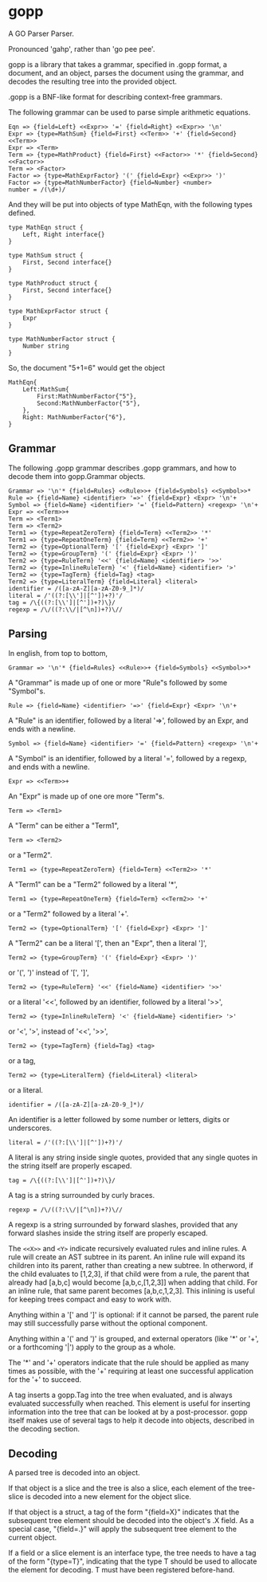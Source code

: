 gopp
====

A GO Parser Parser.

Pronounced 'gahp', rather than 'go pee pee'.

gopp is a library that takes a grammar, specified in .gopp format, a document, and an object, parses the document using the grammar, and decodes the resulting tree into the provided object.

.gopp is a BNF-like format for describing context-free grammars.

The following grammar can be used to parse simple arithmetic equations.

```
Eqn => {field=Left} <<Expr>> '=' {field=Right} <<Expr>> '\n'
Expr => {type=MathSum} {field=First} <<Term>> '+' {field=Second} <<Term>>
Expr => <Term>
Term => {type=MathProduct} {field=First} <<Factor>> '*' {field=Second} <<Factor>>
Term => <Factor>
Factor => {type=MathExprFactor} '(' {field=Expr} <<Expr>> ')'
Factor => {type=MathNumberFactor} {field=Number} <number>
number = /(\d+)/
```

And they will be put into objects of type MathEqn, with the following types defined.
```
type MathEqn struct {
	Left, Right interface{}
}

type MathSum struct {
	First, Second interface{}
}

type MathProduct struct {
	First, Second interface{}
}

type MathExprFactor struct {
	Expr
}

type MathNumberFactor struct {
	Number string
}
```

So, the document "5+1=6" would get the object
```
MathEqn{
	Left:MathSum{
		First:MathNumberFactor{"5"},
		Second:MathNumberFactor{"5"},
	},
	Right: MathNumberFactor{"6"},
}
```

Grammar
-------

The following .gopp grammar describes .gopp grammars, and how to decode them into gopp.Grammar objects.

```
Grammar => '\n'* {field=Rules} <<Rule>>+ {field=Symbols} <<Symbol>>*
Rule => {field=Name} <identifier> '=>' {field=Expr} <Expr> '\n'+
Symbol => {field=Name} <identifier> '=' {field=Pattern} <regexp> '\n'+
Expr => <<Term>>+
Term => <Term1>
Term => <Term2>
Term1 => {type=RepeatZeroTerm} {field=Term} <<Term2>> '*'
Term1 => {type=RepeatOneTerm} {field=Term} <<Term2>> '+'
Term2 => {type=OptionalTerm} '[' {field=Expr} <Expr> ']'
Term2 => {type=GroupTerm} '(' {field=Expr} <Expr> ')'
Term2 => {type=RuleTerm} '<<' {field=Name} <identifier> '>>'
Term2 => {type=InlineRuleTerm} '<' {field=Name} <identifier> '>'
Term2 => {type=TagTerm} {field=Tag} <tag>
Term2 => {type=LiteralTerm} {field=Literal} <literal>
identifier = /([a-zA-Z][a-zA-Z0-9_]*)/
literal = /'((?:[\\']|[^'])+?)'/
tag = /\{((?:[\\']|[^'])+?)\}/
regexp = /\/((?:\\/|[^\n])+?)\//
```

Parsing
-------

In english, from top to bottom,
```
Grammar => '\n'* {field=Rules} <<Rule>>+ {field=Symbols} <<Symbol>>*
```
A "Grammar" is made up of one or more "Rule"s followed by some "Symbol"s.
```
Rule => {field=Name} <identifier> '=>' {field=Expr} <Expr> '\n'+
```
A "Rule" is an identifier, followed by a literal '=>', followed by an Expr, and ends with a newline.
```
Symbol => {field=Name} <identifier> '=' {field=Pattern} <regexp> '\n'+
```
A "Symbol" is an identifier, followed by a literal '=', followed by a regexp, and ends with a newline.
```
Expr => <<Term>>+
```
An "Expr" is made up of one ore more "Term"s.
```
Term => <Term1>
```
A "Term" can be either a "Term1",
```
Term => <Term2>
```
or a "Term2".
```
Term1 => {type=RepeatZeroTerm} {field=Term} <<Term2>> '*'
```
A "Term1" can be a "Term2" followed by a literal '*',
```
Term1 => {type=RepeatOneTerm} {field=Term} <<Term2>> '+'
```
or a "Term2" followed by a literal '+'.
```
Term2 => {type=OptionalTerm} '[' {field=Expr} <Expr> ']'
```
A "Term2" can be a literal '[', then an "Expr", then a literal ']',
```
Term2 => {type=GroupTerm} '(' {field=Expr} <Expr> ')'
```
or '(', ')' instead of '[', ']',
```
Term2 => {type=RuleTerm} '<<' {field=Name} <identifier> '>>'
```
or a literal '<<', followed by an identifier, followed by a literal '>>',
```
Term2 => {type=InlineRuleTerm} '<' {field=Name} <identifier> '>'
```
or '<', '>', instead of '<<', '>>',
```
Term2 => {type=TagTerm} {field=Tag} <tag>
```
or a tag,
```
Term2 => {type=LiteralTerm} {field=Literal} <literal>
```
or a literal.
```
identifier = /([a-zA-Z][a-zA-Z0-9_]*)/
```
An identifier is a letter followed by some number or letters, digits or underscores.
```
literal = /'((?:[\\']|[^'])+?)'/
```
A literal is any string inside single quotes, provided that any single quotes in the string itself are properly escaped.
```
tag = /\{((?:[\\']|[^'])+?)\}/
```
A tag is a string surrounded by curly braces.
```
regexp = /\/((?:\\/|[^\n])+?)\//
```
A regexp is a string surrounded by forward slashes, provided that any forward slashes inside the string itself are properly escaped.

The ```<<X>>``` and ```<Y>``` indicate recursively evaluated rules and inline rules. A rule will create an AST subtree in its parent. An inline rule will expand its children into its parent, rather than creating a new subtree. In otherword, if the child evaluates to [1,2,3], if that child were from a rule, the parent that already had [a,b,c] would become [a,b,c,[1,2,3]] when adding that child. For an inline rule, that same parent becomes [a,b,c,1,2,3]. This inlining is useful for keeping trees compact and easy to work with.

Anything within a '[' and ']' is optional: if it cannot be parsed, the parent rule may still successfully parse without the optional component.

Anything within a '(' and ')' is grouped, and external operators (like '*' or '+', or a forthcoming '|') apply to the group as a whole.

The '*' and '+' operators indicate that the rule should be applied as many times as possible, with the '+' requiring at least one successful application for the '+' to succeed.

A tag inserts a gopp.Tag into the tree when evaluated, and is always evaluated successfully when reached. This element is useful for inserting information into the tree that can be looked at by a post-processor. gopp itself makes use of several tags to help it decode into objects, described in the decoding section.

Decoding
--------

A parsed tree is decoded into an object.

If that object is a slice and the tree is also a slice, each element of the tree-slice is decoded into a new element for the object slice.

If that object is a struct, a tag of the form "{field=X}" indicates that the subsequent tree element should be decoded into the object's .X field. As a special case, "{field=.}" will apply the subsequent tree element to the current object.

If a field or a slice element is an interface type, the tree needs to have a tag of the form "{type=T}", indicating that the type T should be used to allocate the element for decoding. T must have been registered before-hand.

